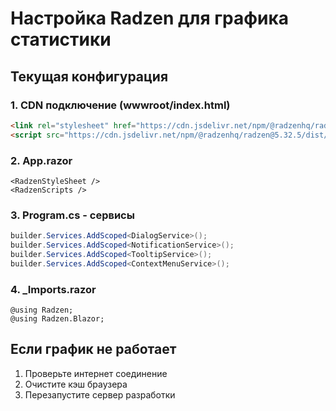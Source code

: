 # Настройка Radzen для графика статистики

## Текущая конфигурация

### 1. CDN подключение (wwwroot/index.html)
```html
<link rel="stylesheet" href="https://cdn.jsdelivr.net/npm/@radzenhq/radzen@5.32.5/css/material-base.css">
<script src="https://cdn.jsdelivr.net/npm/@radzenhq/radzen@5.32.5/dist/Radzen.Blazor.js"></script>
```

### 2. App.razor
```razor
<RadzenStyleSheet />
<RadzenScripts />
```

### 3. Program.cs - сервисы
```csharp
builder.Services.AddScoped<DialogService>();
builder.Services.AddScoped<NotificationService>();
builder.Services.AddScoped<TooltipService>();
builder.Services.AddScoped<ContextMenuService>();
```

### 4. _Imports.razor
```razor
@using Radzen;
@using Radzen.Blazor;
```

## Если график не работает

1. Проверьте интернет соединение
2. Очистите кэш браузера
3. Перезапустите сервер разработки
